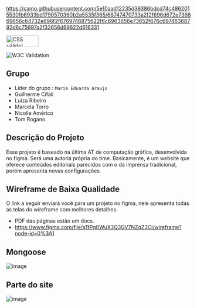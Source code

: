 https://camo.githubusercontent.com/5e10aad12235d39386bdcd74c4862015530fb6933bd1790570360b2a5535f365/68747470733a2f2f696d672e736869656c64732e696f2f6769746875622f6c6963656e73652f676c69746368792d6c75697a2f32656d69622d616331

<p>
    <a href="https://jigsaw.w3.org/css-validator/check/referer">
        <img style="border:0;width:88px;height:31px"
            src="https://jigsaw.w3.org/css-validator/images/vcss-blue"
            alt="CSS válido!" />
    </a>
</p>

![W3C Validation](https://img.shields.io/w3c-validation/html?targetUrl=https%3A%2F%2F2emib-ac1.github.io%2F2emib-ac1%2F)

## Grupo
- Líder do grupo : `Maria Eduarda Araujo`
- Guilherme Cifali
- Luiza Ribeiro
- Marcela Torro
- Nicolle Américo
- Tom Rogano

## Descrição do Projeto
Esse projeto é baseado na última AT de computação gráfica, desenvolvida no figma. Será uma autoria própria do time. Basicamente, é um website que oferece conteúdos editoriais parecidos com o da imprensa tradicional, porém apresenta novas configurações.

## Wireframe de Baixa Qualidade
O link a seguir enviará você para um projeto no figma, nele apresenta todas as telas do wireframe com melhores detalhes. 
- PDF das páginas estão em docs.
- https://www.figma.com/file/sTtPq0WuX3Q3GV7NZqZ3Ci/wireframe?node-id=0%3A1 

## Mongoose
![image](https://user-images.githubusercontent.com/84139806/196740348-a677dc5a-bb5a-47c2-849c-fa1ad93cc219.png)


## Parte do site
![image](https://user-images.githubusercontent.com/99346289/196578807-d2a3f055-2f70-4fda-a516-eb8e07b3ef80.png)
